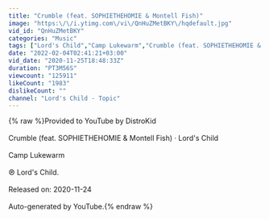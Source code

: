 ```yaml
---
title: "Crumble (feat. SOPHIETHEHOMIE & Montell Fish)"
image: "https:\/\/i.ytimg.com\/vi\/QnHuZMetBKY\/hqdefault.jpg"
vid_id: "QnHuZMetBKY"
categories: "Music"
tags: ["Lord's Child","Camp Lukewarm","Crumble (feat. SOPHIETHEHOMIE & Montell Fish)"]
date: "2022-02-04T02:41:21+03:00"
vid_date: "2020-11-25T18:48:33Z"
duration: "PT3M56S"
viewcount: "125911"
likeCount: "1983"
dislikeCount: ""
channel: "Lord's Child - Topic"
---
```

{% raw %}Provided to YouTube by DistroKid<br /><br />Crumble (feat. SOPHIETHEHOMIE &amp; Montell Fish) · Lord's Child<br /><br />Camp Lukewarm<br /><br />℗ Lord's Child.<br /><br />Released on: 2020-11-24<br /><br />Auto-generated by YouTube.{% endraw %}
